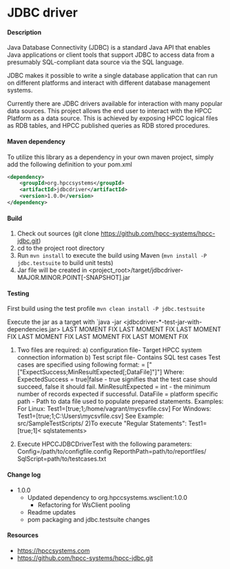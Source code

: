 JDBC driver
=======================

#### Description
Java Database Connectivity (JDBC) is a standard Java API that enables Java applications or client tools that support JDBC to access data from a presumably SQL-compliant data source via the SQL language.

JDBC makes it possible to write a single database application that can run on different platforms and interact with different database management systems.

Currently there are JDBC drivers available for interaction with many popular data sources.  This project allows the end user to interact with the HPCC Platform as a data source.  This is achieved by exposing HPCC logical files as RDB tables, and HPCC published queries as RDB stored procedures.

#### Maven dependency
To utilize this library as a dependency in your own maven project, simply add the following definition to your pom.xml

```xml
<dependency>
	<groupId>org.hpccsystems</groupId>
	<artifactId>jdbcdriver</artifactId>
	<version>1.0.0</version>
</dependency>
```

#### Build

1. Check out sources (git clone https://github.com/hpcc-systems/hpcc-jdbc.git)
2. cd to the project root directory
3. Run `mvn install` to execute the build using Maven (`mvn install -P jdbc.testsuite` to build unit tests)
4. Jar file will be created in <project_root>/target/jdbcdriver-MAJOR.MINOR.POINT[-SNAPSHOT].jar

#### Testing
First build using the test profile
`mvn clean install -P jdbc.testsuite`

Execute the jar as a target with
`java -jar <jdbcdriver-*-test-jar-with-dependencies.jar> <parameters>
LAST MOMENT FIX
LAST MOMENT FIX
LAST MOMENT FIX
LAST MOMENT FIX
LAST MOMENT FIX
LAST MOMENT FIX

1. Two files are required:
	a) configuration file- Target HPCC system connection information
	b) Test script file- Contains SQL test cases
		Test cases are specified using following format:
		= ["["ExpectSuccess;MinResultExpected[;DataFile]"]"]
		Where:
		ExpectedSuccess = true|false - true signifies that the test case should succeed, false it should fail.
		MinResultExpected = int - the minimum number of records expected if successful.
		DataFile = platform specific path - Path to data file used to populate prepared statements.
		Examples:
		For Linux: Test1=[true;1;/home/vagrant/mycsvfile.csv]
		For Windows: Test1=[true;1;C:\Users\mycsvfile.csv]
		See Example: src/SampleTestScripts/
2)To execute "Regular Statements":
Test1=[true;1]< sqlstatements>

2. Execute HPCCJDBCDriverTest with the following parameters:
	Config=/path/to/configfile.config
	ReporthPath=path/to/reportfiles/
	SqlScript=path/to/testcases.txt

#### Change log
- 1.0.0
  - Updated dependency to org.hpccsystems.wsclient:1.0.0
    - Refactoring for WsClient pooling
  - Readme updates
  - pom packaging and jdbc.testsuite changes

#### Resources
- https://hpccsystems.com
- https://github.com/hpcc-systems/hpcc-jdbc.git

